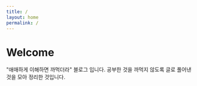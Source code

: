 ```yaml
---
title: /
layout: home
permalink: /
---
```


# Welcome
"애매하게 이해하면 까먹더라" 블로그 입니다. 공부한 것을 까먹지 않도록 글로 풀어낸 것을 모아 정리한 것입니다.
